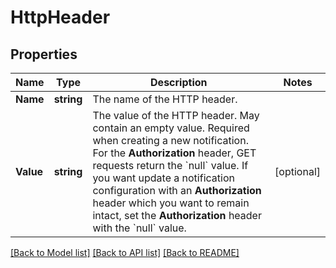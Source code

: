 # HttpHeader

## Properties

Name | Type | Description | Notes
------------ | ------------- | ------------- | -------------
**Name** | **string** | The name of the HTTP header. | 
**Value** | **string** | The value of the HTTP header. May contain an empty value.    Required when creating a new notification.   For the **Authorization** header, GET requests return the &#x60;null&#x60; value.   If you want update a notification configuration with an **Authorization** header which you want to remain intact, set the **Authorization** header with the &#x60;null&#x60; value. | [optional] 

[[Back to Model list]](../README.md#documentation-for-models) [[Back to API list]](../README.md#documentation-for-api-endpoints) [[Back to README]](../README.md)


